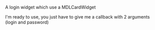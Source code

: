 A login widget which use a MDLCardWidget

I'm ready to use, you just have to give me a callback with 2 arguments (login and password)